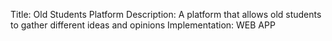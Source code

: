 Title: Old Students Platform
Description: A platform that allows old students to gather different ideas and opinions 
Implementation: WEB APP

